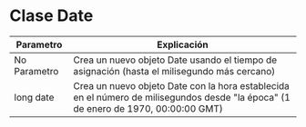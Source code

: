 # Clase Date

| Parametro    | Explicación | 
|--------------|-------------|
| No Parametro |Crea un nuevo objeto Date usando el tiempo de asignación (hasta el milisegundo más cercano)         |
| long date    |Crea un nuevo objeto Date con la hora establecida en el número de milisegundos desde "la época" (1 de enero de 1970, 00:00:00 GMT)|